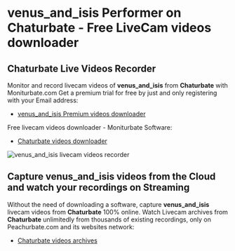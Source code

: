 # venus_and_isis Performer on Chaturbate - Free LiveCam videos downloader

## Chaturbate Live Videos Recorder

Monitor and record livecam videos of **venus_and_isis** from **Chaturbate** with Moniturbate.com
Get a premium trial for free by just and only registering with your Email address:
* [venus_and_isis Premium videos downloader](https://moniturbate.com/request-demo-licence-key.html)

Free livecam videos downloader - Moniturbate Software:
* [Chaturbate videos downloader](https://moniturbate.com/moniturbate-download-software.html)

![venus_and_isis livecam videos recorder](https://peachurnet.com/templates/moniturbate-software.png)


## Capture venus_and_isis videos from the Cloud and watch your recordings on Streaming

Without the need of downloading a software, capture **venus_and_isis** livecam videos from **Chaturbate** 100% online.
Watch Livecam archives from **Chaturbate** unlimitedly from thousands of existing recordings, only on Peachurbate.com and its websites network:
* [Chaturbate videos archives](https://peachurnet.com/)